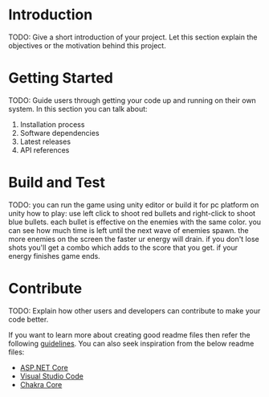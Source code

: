 # Introduction 
TODO: Give a short introduction of your project. Let this section explain the objectives or the motivation behind this project. 

# Getting Started
TODO: Guide users through getting your code up and running on their own system. In this section you can talk about:
1.	Installation process
2.	Software dependencies
3.	Latest releases
4.	API references

# Build and Test
TODO: you can run the game using unity editor or build it for pc platform on unity
how to play: use left click to shoot red bullets and right-click to shoot blue bullets. each bullet is
effective on the enemies with the same color. you can see how much time is left until the
next wave of enemies spawn. the more enemies on the screen the faster ur energy will drain.
if you don't lose shots you'll get a combo which adds to the score that you get. 
if your energy finishes game ends.

# Contribute
TODO: Explain how other users and developers can contribute to make your code better. 

If you want to learn more about creating good readme files then refer the following [guidelines](https://docs.microsoft.com/en-us/azure/devops/repos/git/create-a-readme?view=azure-devops). You can also seek inspiration from the below readme files:
- [ASP.NET Core](https://github.com/aspnet/Home)
- [Visual Studio Code](https://github.com/Microsoft/vscode)
- [Chakra Core](https://github.com/Microsoft/ChakraCore)